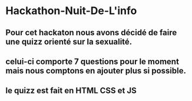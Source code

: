 # Hackathon-Nuit-De-L'info
## Pour cet hackaton nous avons décidé de faire une quizz orienté sur la sexualité.
## celui-ci comporte 7 questions pour le moment mais nous comptons en ajouter plus si possible.
## le quizz est fait en HTML CSS et JS
